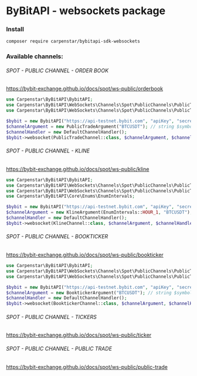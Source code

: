 # ByBitAPI - websockets package

### Install

```sh 
composer require carpenstar/bybitapi-sdk-websockets
```

### Available channels:

###### SPOT - PUBLIC CHANNEL - ORDER BOOK
https://bybit-exchange.github.io/docs/spot/ws-public/orderbook

```php
use Carpenstar\ByBitAPI\BybitAPI;
use Carpenstar\ByBitAPI\WebSockets\Channels\Spot\PublicChannels\PublicTrade\Argument\PublicTradeArgument;
use Carpenstar\ByBitAPI\WebSockets\Channels\Spot\PublicChannels\PublicTrade\PublicTradeChannel;

$bybit = new BybitAPI("https://api-testnet.bybit.com", "apiKey", "secret");
$channelArgument = new PublicTradeArgument("BTCUSDT"); // string $symbol, [?string $reqId = null]
$channelHandler = new DefaultChannelHandler();
$bybit->websocket(PublicTradeChannel::class, $channelArgument, $channelHandler);
```


###### SPOT - PUBLIC CHANNEL - KLINE
https://bybit-exchange.github.io/docs/spot/ws-public/kline

```php
use Carpenstar\ByBitAPI\BybitAPI;
use Carpenstar\ByBitAPI\WebSockets\Channels\Spot\PublicChannels\PublicTrade\Argument\PublicTradeArgument;
use Carpenstar\ByBitAPI\WebSockets\Channels\Spot\PublicChannels\PublicTrade\PublicTradeChannel;
use Carpenstar\ByBitAPI\Core\Enums\EnumIntervals;

$bybit = new BybitAPI("https://api-testnet.bybit.com", "apiKey", "secret");
$channelArgument = new KlineArgument(EnumIntervals::HOUR_1, "BTCUSDT"); // string $interval, string $symbol, [?string $reqId = null]
$channelHandler = new DefaultChannelHandler();
$bybit->websocket(KlineChannel::class, $channelArgument, $channelHandler);
```

###### SPOT - PUBLIC CHANNEL - BOOKTICKER
https://bybit-exchange.github.io/docs/spot/ws-public/bookticker

```php
use Carpenstar\ByBitAPI\BybitAPI;
use Carpenstar\ByBitAPI\WebSockets\Channels\Spot\PublicChannels\PublicTrade\Argument\PublicTradeArgument;
use Carpenstar\ByBitAPI\WebSockets\Channels\Spot\PublicChannels\PublicTrade\PublicTradeChannel;

$bybit = new BybitAPI("https://api-testnet.bybit.com", "apiKey", "secret");
$channelArgument = new BooktickerArgument("BTCUSDT"); // string $symbol, [?string $reqId = null]
$channelHandler = new DefaultChannelHandler();
$bybit->websocket(BooktickerChannel::class, $channelArgument, $channelHandler);
```

###### SPOT - PUBLIC CHANNEL - TICKERS
https://bybit-exchange.github.io/docs/spot/ws-public/ticker

###### SPOT - PUBLIC CHANNEL - PUBLIC TRADE
https://bybit-exchange.github.io/docs/spot/ws-public/public-trade

